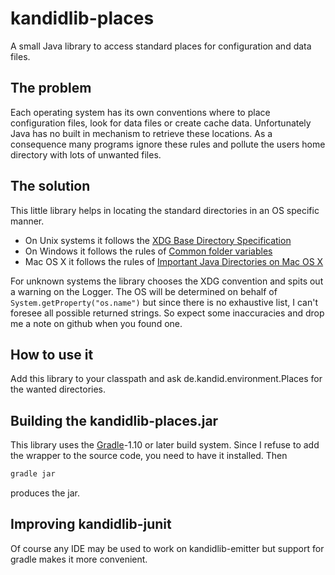 kandidlib-places
=================

A small Java library to access standard places for configuration and data files.

The problem
---------
Each operating system has its own conventions where to place configuration files, look for data files or create cache data. Unfortunately Java has no built in mechanism to retrieve these locations. As a consequence many programs ignore these rules and pollute the users home directory with lots of unwanted files.

The solution
---------
This little library helps in locating the standard directories in an OS specific manner.

* On Unix systems it follows the [XDG Base Directory Specification](http://standards.freedesktop.org/basedir-spec/basedir-spec-latest.html)
* On Windows it follows the rules of [Common folder variables](http://www.microsoft.com/security/portal/mmpc/shared/variables.aspx)
* Mac OS X it follows the rules of [Important Java Directories on Mac OS X](http://developer.apple.com/library/mac/#qa/qa2001/qa1170.html)

For unknown systems the library chooses the XDG convention and spits out a warning on the Logger. The OS will be determined on behalf of `System.getProperty("os.name")` but since there is no exhaustive list, I can't foresee all possible returned strings. So expect some inaccuracies and drop me a note on github when you found one.

How to use it
----------
Add this library to your classpath and ask de.kandid.environment.Places for the wanted directories.

Building the kandidlib-places.jar
---------------------------
This library uses the [Gradle](http://gradle.org)-1.10 or later build system. Since I refuse to add the wrapper to the source code, you need to have it installed. Then
```sh
gradle jar
```
produces the jar.

Improving kandidlib-junit
-------------
Of course any IDE may be used to work on kandidlib-emitter but support for gradle makes it more convenient.